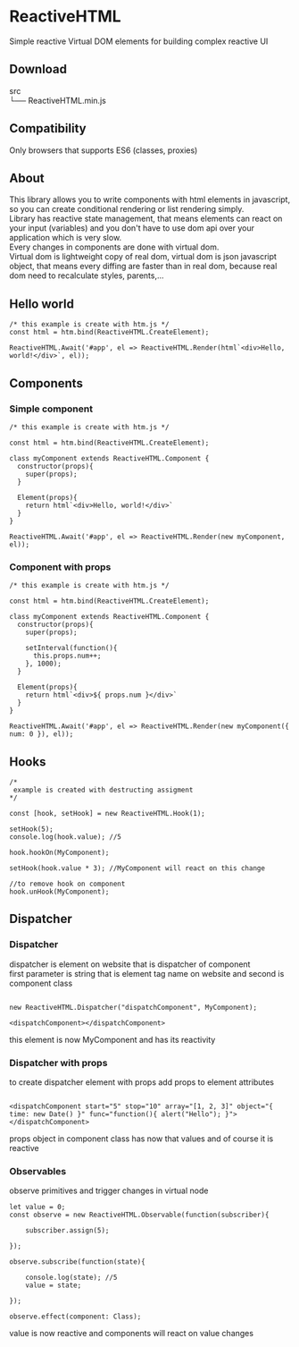 # ReactiveHTML
Simple reactive Virtual DOM elements for building complex reactive UI

## Download

src  
 └── ReactiveHTML.min.js
 
 ## Compatibility   
 Only browsers that supports ES6 (classes, proxies)   
 
 ## About
 This library allows you to write components with html elements in javascript, so you can create conditional rendering or list rendering simply.   
 Library has reactive state management, that means elements can react on your input (variables) and you don't have to use dom api over your application which is very slow.    
 Every changes in components are done with virtual dom.    
 Virtual dom is lightweight copy of real dom, virtual dom is json javascript object, that means every diffing are faster than in real dom, because real dom need to recalculate styles, parents,...    
 
 ## Hello world
 ```
 /* this example is create with htm.js */
 const html = htm.bind(ReactiveHTML.CreateElement);
 
 ReactiveHTML.Await('#app', el => ReactiveHTML.Render(html`<div>Hello, world!</div>`, el));
 ```
 
 ## Components
 ### Simple component
 ```
 /* this example is create with htm.js */

 const html = htm.bind(ReactiveHTML.CreateElement);
 
 class myComponent extends ReactiveHTML.Component {
   constructor(props){
     super(props);
   }
   
   Element(props){
     return html`<div>Hello, world!</div>`
   }
 }
 
 ReactiveHTML.Await('#app', el => ReactiveHTML.Render(new myComponent, el));
 ```
 
 ### Component with props
 ```
 /* this example is create with htm.js */

 const html = htm.bind(ReactiveHTML.CreateElement);
 
 class myComponent extends ReactiveHTML.Component {
   constructor(props){
     super(props);
     
     setInterval(function(){
       this.props.num++;
     }, 1000);
   }
   
   Element(props){
     return html`<div>${ props.num }</div>`
   }
 }
 
 ReactiveHTML.Await('#app', el => ReactiveHTML.Render(new myComponent({ num: 0 }), el));
 ```

 ## Hooks
 ```
 /*
  example is created with destructing assigment
 */
 
 const [hook, setHook] = new ReactiveHTML.Hook(1);
 
 setHook(5);
 console.log(hook.value); //5
 
 hook.hookOn(MyComponent);
 
 setHook(hook.value * 3); //MyComponent will react on this change
 
 //to remove hook on component
 hook.unHook(MyComponent);

 ```
## Dispatcher
### Dispatcher 
dispatcher is element on website that is dispatcher of component   
first parameter is string that is element tag name on website and second is component class
```

new ReactiveHTML.Dispatcher("dispatchComponent", MyComponent);

<dispatchComponent></dispatchComponent>

```   
this element is now MyComponent and has its reactivity   

### Dispatcher with props

to create dispatcher element with props add props to element attributes   
```

<dispatchComponent start="5" stop="10" array="[1, 2, 3]" object="{ time: new Date() }" func="function(){ alert("Hello"); }"></dispatchComponent>

```
props object in component class has now that values and of course it is reactive

### Observables

observe primitives and trigger changes in virtual node

```
let value = 0;
const observe = new ReactiveHTML.Observable(function(subscriber){
  
    subscriber.assign(5);
  
});

observe.subscribe(function(state){

    console.log(state); //5
    value = state;
  
});

observe.effect(component: Class);
```

value is now reactive and components will react on value changes

